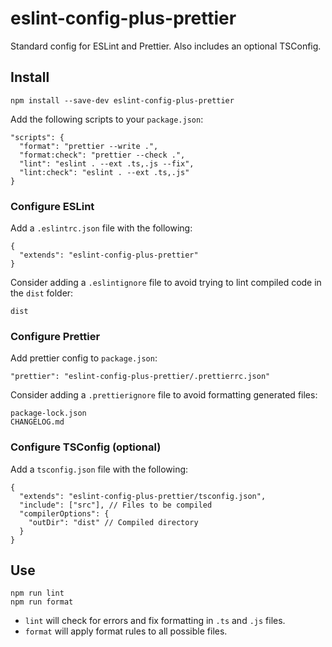 # eslint-config-plus-prettier

Standard config for ESLint and Prettier. Also includes an optional TSConfig.

## Install

    npm install --save-dev eslint-config-plus-prettier

Add the following scripts to your `package.json`:

    "scripts": {
      "format": "prettier --write .",
      "format:check": "prettier --check .",
      "lint": "eslint . --ext .ts,.js --fix",
      "lint:check": "eslint . --ext .ts,.js"
    }

### Configure ESLint

Add a `.eslintrc.json` file with the following:

    {
      "extends": "eslint-config-plus-prettier"
    }

Consider adding a `.eslintignore` file to avoid trying to lint compiled code in the `dist` folder:

    dist

### Configure Prettier

Add prettier config to `package.json`:

    "prettier": "eslint-config-plus-prettier/.prettierrc.json"

Consider adding a `.prettierignore` file to avoid formatting generated files:

    package-lock.json
    CHANGELOG.md

### Configure TSConfig (optional)

Add a `tsconfig.json` file with the following:

    {
      "extends": "eslint-config-plus-prettier/tsconfig.json",
      "include": ["src"], // Files to be compiled
      "compilerOptions": {
        "outDir": "dist" // Compiled directory
      }
    }

## Use

    npm run lint
    npm run format

- `lint` will check for errors and fix formatting in `.ts` and `.js` files.
- `format` will apply format rules to all possible files.
